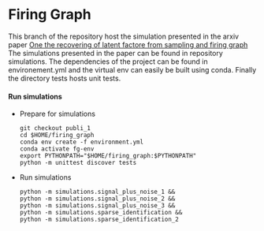 # Firing Graph

This branch of the repository host the simulation presented in the arxiv paper [One the recovering of latent factore from sampling and firing graph](https://arxiv.org/abs/1909.09493) 
The simulations presented in the paper can be found in repository simulations. The dependencies of the project can be found in environement.yml and the virtual env can easily be built using conda. 
Finally the directory tests hosts unit tests.

#### Run simulations

 * Prepare for simulations
    
    ```
    git checkout publi_1
    cd $HOME/firing_graph
    conda env create -f environment.yml
    conda activate fg-env
    export PYTHONPATH="$HOME/firing_graph:$PYTHONPATH"
    python -m unittest discover tests
   ```

 * Run simulations

    ``` 
   python -m simulations.signal_plus_noise_1 &&
   python -m simulations.signal_plus_noise_2 &&
   python -m simulations.signal_plus_noise_3 &&
   python -m simulations.sparse_identification &&
   python -m simulations.sparse_identification_2
    ``` 

